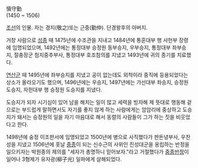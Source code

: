 愼守勤  
(1450 ~ 1506)

[조선](%EC%A1%B0%EC%84%A0.md)의 인물. 자는 경지(敬之)또는 근중(勤仲). 단경왕후의 아버지.

거창 사람으로 [성종](%EC%84%B1%EC%A2%85.md) 때 1475년에 수조관을 지내고 1484년에 통훈대부 행 사헌부 장령에
임명되었으며, 1492년에는 통정대부 승정원 동부승지, 우부승지, 통정대부 좌부승지, 절충장군 첨지중추부사, 통정대부 호조참의를 지냈고
1493년에 귀의 종기를 치료했다.

[연산군](%EC%97%B0%EC%82%B0%EA%B5%B0.md) 때 1495년에 좌부승지를 지냈고 공이 없는데도 외척이라 중직에
등용되었다는 상소가 올라오기도 했으며, 1496년에는 우승지, 1497년에는 가선대부 좌승지, 승정원 도승지, 자헌대부 행 승정원 도승지를
지냈다.

도승지가 되자 시기심이 있어 남을 해치는 일이 많고 세력을 빙자해 제 뜻대로 행동해 겉으로는 부드럽게 말하면서도 자기를 좋지 않게 하는
사람에게는 암암리에 중상하고 도승지가 돼서는 승정원의 일을 자기 마음대로 해서 동렬의 사람들이 그가 하는 짓을 비웃었다고 한다.

1498년에 숭정 이조판서에 임명되었고 1500년에 병으로 사직했다가 판돈녕부사, 우찬성을 지냈고 1506년에 훗날
[중종](%EC%A4%91%EC%A2%85.md)이 되는 신수근의 사위인 진성대군을 옹립하는 반정을 일으키자는 박원종의 제의를 "세자가
총명하니 믿어보자."라고 거절했다가 [중종반정](%EC%A4%91%EC%A2%85%EB%B0%98%EC%A0%95.md)이 일어나
3형제가 유자광(柳子光) 일파에게 살해되었다.

